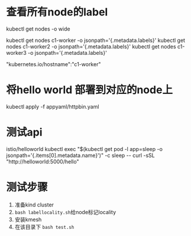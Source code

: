 # 查看所有node的label
kubectl get nodes -o wide

kubectl get nodes c1-worker -o jsonpath='{.metadata.labels}'
kubectl get nodes c1-worker2 -o jsonpath='{.metadata.labels}'
kubectl get nodes c1-worker3 -o jsonpath='{.metadata.labels}'

"kubernetes.io/hostname":"c1-worker"

# 将hello world 部署到对应的node上

kubectl apply -f appyaml/httpbin.yaml


# 测试api

istio/helloworld
kubectl exec "$(kubectl get pod -l app=sleep -o jsonpath='{.items[0].metadata.name}')" -c sleep -- curl -sSL "http://helloworld:5000/hello"


# 测试步骤
1. 准备kind cluster
2. `bash labellocality.sh`给node标记locality
3. 安装kmesh
3. 在该目录下 `bash test.sh`
